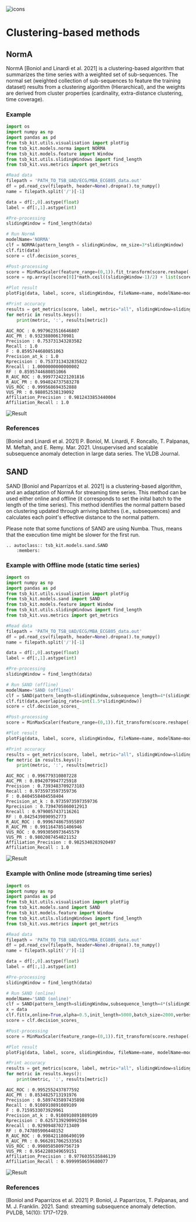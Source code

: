 ![icons](../../images/method_icons/Clustering.png "icons")
# Clustering-based methods

## NormA

NormA [Boniol and Linardi et al. 2021] is a clustering-based algorithm that summarizes the time series with a weighted set of sub-sequences. The normal set (weighted collection of sub-sequences to feature the training dataset) results from a clustering algorithm (Hierarchical), and the weights are derived from cluster properties (cardinality, extra-distance clustering, time coverage).

### Example

```python
import os
import numpy as np
import pandas as pd
from tsb_kit.utils.visualisation import plotFig
from tsb_kit.models.norma import NORMA
from tsb_kit.models.feature import Window
from tsb_kit.utils.slidingWindows import find_length
from tsb_kit.vus.metrics import get_metrics

#Read data
filepath = 'PATH_TO_TSB_UAD/ECG/MBA_ECG805_data.out'
df = pd.read_csv(filepath, header=None).dropna().to_numpy()
name = filepath.split('/')[-1]

data = df[:,0].astype(float)
label = df[:,1].astype(int)

#Pre-processing
slidingWindow = find_length(data)

# Run NormA
modelName='NORMA'
clf = NORMA(pattern_length = slidingWindow, nm_size=3*slidingWindow)
clf.fit(data)
score = clf.decision_scores_

#Post-processing
score = MinMaxScaler(feature_range=(0,1)).fit_transform(score.reshape(-1,1)).ravel()
score = np.array([score[0]]*math.ceil((slidingWindow-1)/2) + list(score) + [score[-1]]*((slidingWindow-1)//2))

#Plot result
plotFig(data, label, score, slidingWindow, fileName=name, modelName=modelName)

#Print accuracy
results = get_metrics(score, label, metric="all", slidingWindow=slidingWindow)
for metric in results.keys():
    print(metric, ':', results[metric])
```
```
AUC_ROC : 0.9979623516646807
AUC_PR : 0.932388006170981
Precision : 0.753731343283582
Recall : 1.0
F : 0.8595744680851063
Precision_at_k : 1.0
Rprecision : 0.7537313432835822
Rrecall : 1.0000000000000002
RF : 0.8595744680851066
R_AUC_ROC : 0.9997724221201816
R_AUC_PR : 0.994024737583278
VUS_ROC : 0.999568694352888
VUS_PR : 0.988052538139092
Affiliation_Precision : 0.9812433853440004
Affiliation_Recall : 1.0
```
![Result](../../images/method_results/NORMA.png "NormA Result")

### References

[Boniol and Linardi et al. 2021] P. Boniol, M. Linardi, F. Roncallo, T. Palpanas, M. Meftah, and E. Remy. Mar. 2021. Unsupervised and scalable subsequence anomaly detection in large data series. The VLDB Journal.

## SAND

SAND [Boniol and Paparrizos et al. 2021] is a clustering-based algorithm, and an adaptation of NormA for streaming time series. This method can be used either online and offline (it corresponds to set the inital batch to the length of the time series).
This method identifies the normal pattern based on clustering updated through arriving batches (i.e., subsequences) and calculates each point's effective distance to the normal pattern.

Please note that some functions of SAND are using Numba. Thus, means that the execution time might be slower for the first run.

```{eval-rst}  
.. autoclass:: tsb_kit.models.sand.SAND
    :members:

```

### Example with Offline mode (static time series)

```python
import os
import numpy as np
import pandas as pd
from tsb_kit.utils.visualisation import plotFig
from tsb_kit.models.sand import SAND
from tsb_kit.models.feature import Window
from tsb_kit.utils.slidingWindows import find_length
from tsb_kit.vus.metrics import get_metrics

#Read data
filepath = 'PATH_TO_TSB_UAD/ECG/MBA_ECG805_data.out'
df = pd.read_csv(filepath, header=None).dropna().to_numpy()
name = filepath.split('/')[-1]

data = df[:,0].astype(float)
label = df[:,1].astype(int)

#Pre-processing
slidingWindow = find_length(data)

# Run SAND (offline)
modelName='SAND (offline)'
clf = SAND(pattern_length=slidingWindow,subsequence_length=4*(slidingWindow))
clf.fit(data,overlaping_rate=int(1.5*slidingWindow))
score = clf.decision_scores_

#Post-processing
score = MinMaxScaler(feature_range=(0,1)).fit_transform(score.reshape(-1,1)).ravel()

#Plot result
plotFig(data, label, score, slidingWindow, fileName=name, modelName=modelName)

#Print accuracy
results = get_metrics(score, label, metric="all", slidingWindow=slidingWindow)
for metric in results.keys():
    print(metric, ':', results[metric])
```
```
AUC_ROC : 0.996779310807228
AUC_PR : 0.8942079947725918
Precision : 0.7393483709273183
Recall : 0.9735973597359736
F : 0.8404558404558404
Precision_at_k : 0.9735973597359736
Rprecision : 0.7394705860012913
Rrecall : 0.9790057437116261
RF : 0.8425439890952773
R_AUC_ROC : 0.9996748675955897
R_AUC_PR : 0.9911647851406946
VUS_ROC : 0.9993050973645579
VUS_PR : 0.9802087454821152
Affiliation_Precision : 0.9825340283920497
Affiliation_Recall : 1.0
```
![Result](../../images/method_results/SAND-offline.png "SAND (offline) Result")

### Example with Online mode (streaming time series)

```python
import os
import numpy as np
import pandas as pd
from tsb_kit.utils.visualisation import plotFig
from tsb_kit.models.sand import SAND
from tsb_kit.models.feature import Window
from tsb_kit.utils.slidingWindows import find_length
from tsb_kit.vus.metrics import get_metrics

#Read data
filepath = 'PATH_TO_TSB_UAD/ECG/MBA_ECG805_data.out'
df = pd.read_csv(filepath, header=None).dropna().to_numpy()
name = filepath.split('/')[-1]

data = df[:,0].astype(float)
label = df[:,1].astype(int)

#Pre-processing
slidingWindow = find_length(data)

# Run SAND (online)
modelName='SAND (online)'
clf = SAND(pattern_length=slidingWindow,subsequence_length=4*(slidingWindow))
x = data
clf.fit(x,online=True,alpha=0.5,init_length=5000,batch_size=2000,verbose=True,overlaping_rate=int(4*slidingWindow))
score = clf.decision_scores_

#Post-processing
score = MinMaxScaler(feature_range=(0,1)).fit_transform(score.reshape(-1,1)).ravel()

#Plot result
plotFig(data, label, score, slidingWindow, fileName=name, modelName=modelName)

#Print accuracy
results = get_metrics(score, label, metric="all", slidingWindow=slidingWindow)
for metric in results.keys():
    print(metric, ':', results[metric])
```
```
AUC_ROC : 0.9952552437877592
AUC_PR : 0.8534825713191976
Precision : 0.5897435897435898
Recall : 0.9108910891089109
F : 0.7159533073929961
Precision_at_k : 0.9108910891089109
Rprecision : 0.6257139290992594
Rrecall : 0.9290948702713409
RF : 0.747805906448152
R_AUC_ROC : 0.9984211806490199
R_AUC_PR : 0.9662017062533563
VUS_ROC : 0.9980585809756719
VUS_PR : 0.9542280349659151
Affiliation_Precision : 0.9776035535846139
Affiliation_Recall : 0.9999950659680077
```
![Result](../../images/method_results/SAND-online.png "SAND (online) Result")

### References

[Boniol and Paparrizos et al. 2021] P. Boniol, J. Paparrizos, T. Palpanas, and M. J. Franklin. 2021. Sand: streaming subsequence anomaly detection. PVLDB, 14(10): 1717–1729.